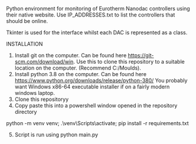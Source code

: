 Python environment for monitoring of Eurotherm Nanodac controllers using their native website. Use IP_ADDRESSES.txt to list the controllers that should be online.  

Tkinter is used for the interface whilst each DAC is represented as a class. 

INSTALLATION
1. Install git on the computer. Can be found here https://git-scm.com/download/win. 
 Use this to clone this repository to a suitable location on the computer. (Recommend C:/Moulds). 
2. Install python 3.8 on the computer. Can be found here https://www.python.org/downloads/release/python-380/
  You probably want Windows x86-64 executable installer if on a fairly modern windows laptop.  
2. Clone this repositoryy
3. Copy paste this into a powershell window opened in the repository directory

python -m venv venv; .\venv\Scripts\activate; pip install -r requirements.txt

5. Script is run using
  python main.py
